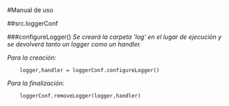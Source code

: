 #Manual de uso

##src.loggerConf

###configureLogger()
_Se creará la carpeta 'log' en el lugar de ejecución y se devolverá tanto un logger como un handler._

_Para la creación:_

```
    logger,handler = loggerConf.configureLogger()
```

_Para la finalización:_

```
    loggerConf.removeLogger(logger,handler)
```